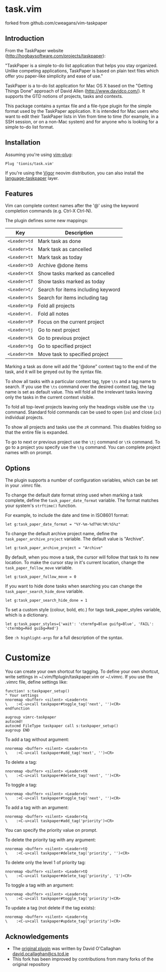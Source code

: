# task.vim
forked from github.com/cweagans/vim-taskpaper
## Introduction

From the TaskPaper website (<http://hogbaysoftware.com/projects/taskpaper>):

"TaskPaper is a simple to-do list application that helps you stay
organized. Unlike competing applications, TaskPaper is based on plain text
files which offer you paper-like simplicity and ease of use." 

TaskPaper is a to-do list application for Mac OS X based on the "Getting
Things Done" approach of David Allen (<http://www.davidco.com/>). It supports
the GTD notions of projects, tasks and contexts.

This package contains a syntax file and a file-type plugin for the simple
format used by the TaskPaper application. It is intended for Mac users who
want to edit their TaskPaper lists in Vim from time to time (for example, in
a SSH session, or on a non-Mac system) and for anyone who is looking for a
simple to-do list format.

## Installation

Assuming you're using [vim-plug](https://github.com/junegunn/vim-plug):

```vim
Plug 'tionis/task.vim'
```

If you're using the [Vigor](https://github.com/vim-vigor) neovim distribution,
you can also install the [language-taskpaper](https://github.com/vim-vigor/language-taskpaper)
layer.

## Features

Vim can complete context names after the '@' using the keyword completion
commands (e.g. Ctrl-X Ctrl-N).

The plugin defines some new mappings:

| Key          | Description                        |
| ------------ | ---------------------------------- |
| `<Leader>td` | Mark task as done                  |
| `<Leader>tx` | Mark task as cancelled             |
| `<Leader>tt` | Mark task as today                 |
| `<Leader>tD` | Archive @done items                |
| `<Leader>tX` | Show tasks marked as cancelled     |
| `<Leader>tT` | Show tasks marked as today         |
| `<Leader>t/` | Search for items including keyword |
| `<Leader>ts` | Search for items including tag     |
| `<Leader>tp` | Fold all projects                  |
| `<Leader>t.` | Fold all notes                     |
| `<Leader>tP` | Focus on the current project       |
| `<Leader>tj` | Go to next project                 |
| `<Leader>tk` | Go to previous project             |
| `<Leader>tg` | Go to specified project            |
| `<Leader>tm` | Move task to specified project     |

Marking a task as done will add the "@done" context tag to the end of the
task, and it will be greyed out by the syntax file.

To show all tasks with a particular context tag, type `\ts` and a tag name to
search.  If you use the `\ts` command over the desired context tag, the tag
name is set as default value.  This will fold all the irrelevant tasks leaving
only the tasks in the current context visible.

To fold all top-level projects leaving only the headings visible use the `\tp`
command. Standard fold commands can be used to open (`zo`) and close (`zc`)
individual projects.

To show all projects and tasks use the `zR` command. This disables folding so
that the entire file is expanded.

To go to next or previous project use the `\tj` command or `\tk` command.  To
go to a project you specify use the `\tg` command.  You can complete project
names with <Tab> on prompt.

## Options

The plugin supports a number of configuration variables, which can be set in
your .vimrc file.

To change the default date format string used when marking a task complete,
define the `task_paper_date_format` variable. The format matches your system's
`strftime()` function.

For example, to include the date and time in ISO8601 format:

```vim
let g:task_paper_date_format = "%Y-%m-%dT%H:%M:%S%z"
```

To change the default archive project name, define the
`task_paper_archive_project` variable.  The default value is "Archive".

```vim
let g:task_paper_archive_project = "Archive"
```

By default, when you move a task, the cursor will follow that task to its new
location.  To make the cursor stay in it's current location, change the
`task_paper_follow_move` variable.

```vim
let g:task_paper_follow_move = 0
```

If you want to hide done tasks when searching you can change the
`task_paper_search_hide_done` variable.

```vim
let g:task_paper_search_hide_done = 1
```

To set a custom style (colour, bold, etc.) for tags task_paper_styles variable,
which is a dictionary.

```vim
let g:task_paper_styles={'wait': 'ctermfg=Blue guifg=Blue', 'FAIL':
'ctermbg=Red guibg=Red'}
```

See `:h highlight-args` for a full description of the syntax.

Customize
==========

You can create your own shortcut for tagging.  To define your own shortcut,
write settings in ~/.vim/ftplugin/taskpaper.vim or ~/.vimrc.  If you use the
.vimrc file, define settings like:

```vim
function! s:taskpaper_setup()
" Your settings
nnoremap <buffer> <silent> <Leader>tn
\    :<C-u>call taskpaper#toggle_tag('next', '')<CR>
endfunction

augroup vimrc-taskpaper
autocmd!
autocmd FileType taskpaper call s:taskpaper_setup()
augroup END
```

To add a tag without argument:

```vim
nnoremap <buffer> <silent> <Leader>tn
\    :<C-u>call taskpaper#add_tag('next', '')<CR>
```

To delete a tag:

```vim
nnoremap <buffer> <silent> <Leader>tN
\    :<C-u>call taskpaper#delete_tag('next', '')<CR>
```

To toggle a tag:

```vim
nnoremap <buffer> <silent> <Leader>tn
\    :<C-u>call taskpaper#toggle_tag('next', '')<CR>
```

To add a tag with an argument:

```vim
nnoremap <buffer> <silent> <Leader>tq
\    :<C-u>call taskpaper#add_tag('priority')<CR>
```

You can specify the priority value on prompt.

To delete the priority tag with any argument:

```vim
nnoremap <buffer> <silent> <Leader>tQ
\    :<C-u>call taskpaper#delete_tag('priority', '')<CR>
```

To delete only the level 1 of priority tag:

```vim
nnoremap <buffer> <silent> <Leader>tQ
\    :<C-u>call taskpaper#delete_tag('priority', '1')<CR>
```

To toggle a tag with an argument:

```vim
nnoremap <buffer> <silent> <Leader>tq
\    :<C-u>call taskpaper#toggle_tag('priority')<CR>
```

To update a tag (not delete if the tag exists):

```vim
nnoremap <buffer> <silent> <Leader>tq
\    :<C-u>call taskpaper#update_tag('priority')<CR>
```

## Acknowledgements

* The [original plugin](https://github.com/davidoc/taskpaper.vim) was written by David O'Callaghan <david.ocallaghan@cs.tcd.ie>
* This fork has been improved by contributions from many forks of the original repository
